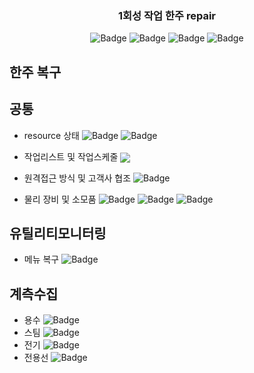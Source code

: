
<p align="center">
  <a href="" rel="noopener"></a>
</p>
<h3 align="center">1회성 작업 한주 repair</h3>

<div align="center">

![Badge](https://img.shields.io/badge/처리할꺼면-red)
![Badge](https://img.shields.io/badge/이관요청-333)
![Badge](https://img.shields.io/badge/완료및검토요청-blue)
![Badge](https://img.shields.io/badge/완료-skyblue)

</div>


## 한주 복구




## 공통

- resource 상태 
![Badge](https://img.shields.io/badge/quristyle-red)
![Badge](https://img.shields.io/badge/lsg-red)


- <p>작업리스트 및 작업스케줄 <img src="https://img.shields.io/badge/quristyle-red" style="vertical-align: middle;"/></p>
- 원격접근 방식 및 고객사 협조 ![Badge](https://img.shields.io/badge/quristyle-red)
- 물리 장비 및 소모품 ![Badge](https://img.shields.io/badge/quristyle-red) ![Badge](https://img.shields.io/badge/jwp-red) ![Badge](https://img.shields.io/badge/dhk-red)

## 유틸리티모니터링

- 메뉴 복구
![Badge](https://img.shields.io/badge/frogtok-red)

## 계측수집

- 용수
![Badge](https://img.shields.io/badge/lsg-red)
- 스팀
![Badge](https://img.shields.io/badge/lsg-red)
- 전기
![Badge](https://img.shields.io/badge/lsg-red)
- 전용선
![Badge](https://img.shields.io/badge/lsg-red)
